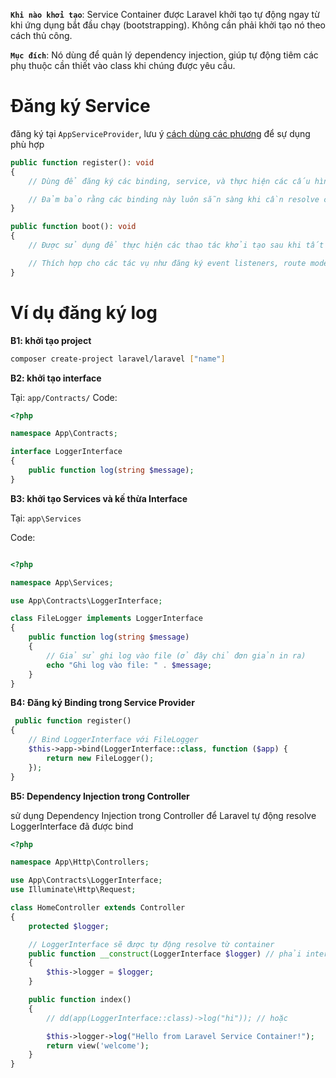 **`Khi nào khởi tạo`**: Service Container được Laravel khởi tạo tự động ngay từ khi ứng dụng bắt đầu chạy (bootstrapping). Không cần phải khởi tạo nó theo cách thủ công.

**`Mục đích`**: Nó dùng để quản lý dependency injection, giúp tự động tiêm các phụ thuộc cần thiết vào class khi chúng được yêu cầu.

# Đăng ký Service

đăng ký tại `AppServiceProvider`, lưu ý [cách dùng các phương](./phương%20thức%20đăng%20ký.md) để sự dụng phù hợp

```php
public function register(): void
{
    // Dùng để đăng ký các binding, service, và thực hiện các cấu hình không phụ thuộc vào việc đã đăng ký các provider khác hay chưa.

    // Đảm bảo rằng các binding này luôn sẵn sàng khi cần resolve chúng, kể cả trong các phần khác của ứng dụng.
}

public function boot(): void
{
    // Được sử dụng để thực hiện các thao tác khởi tạo sau khi tất cả các Service Provider đã được đăng ký

    // Thích hợp cho các tác vụ như đăng ký event listeners, route model bindings, hay xử lý logic phụ thuộc vào các binding đã được đăng ký.
}
```

# Ví dụ đăng ký log

**B1: khởi tạo project**

```sh
composer create-project laravel/laravel ["name"]
```

**B2: khởi tạo interface**

Tại: `app/Contracts/`
Code:

```php
<?php

namespace App\Contracts;

interface LoggerInterface
{
    public function log(string $message);
}
```

**B3: khởi tạo Services và kế thừa Interface**

Tại: `app\Services`

Code:

```php

<?php

namespace App\Services;

use App\Contracts\LoggerInterface;

class FileLogger implements LoggerInterface
{
    public function log(string $message)
    {
        // Giả sử ghi log vào file (ở đây chỉ đơn giản in ra)
        echo "Ghi log vào file: " . $message;
    }
}
```

**B4: Đăng ký Binding trong Service Provider**

```php
 public function register()
{
    // Bind LoggerInterface với FileLogger
    $this->app->bind(LoggerInterface::class, function ($app) {
        return new FileLogger();
    });
}
```

**B5: Dependency Injection trong Controller**

sử dụng Dependency Injection trong Controller để Laravel tự động resolve LoggerInterface đã được bind

```php
<?php

namespace App\Http\Controllers;

use App\Contracts\LoggerInterface;
use Illuminate\Http\Request;

class HomeController extends Controller
{
    protected $logger;

    // LoggerInterface sẽ được tự động resolve từ container
    public function __construct(LoggerInterface $logger) // phải interface hoặc abstract class
    {
        $this->logger = $logger;
    }

    public function index()
    {
        // dd(app(LoggerInterface::class)->log("hi")); // hoặc

        $this->logger->log("Hello from Laravel Service Container!");
        return view('welcome');
    }
}
```
